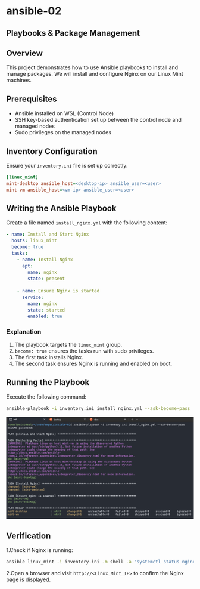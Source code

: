 # ansible-02

## Playbooks & Package Management

## Overview

This project demonstrates how to use Ansible playbooks to install and manage packages. We will install and configure Nginx on our Linux Mint machines.

## Prerequisites

- Ansible installed on WSL (Control Node)
- SSH key-based authentication set up between the control node and managed nodes
- Sudo privileges on the managed nodes

## Inventory Configuration

Ensure your `inventory.ini` file is set up correctly:

```ini
[linux_mint]
mint-desktop ansible_host=<desktop-ip> ansible_user=<user>
mint-vm ansible_host=<vm-ip> ansible_user=<user>
```

## Writing the Ansible Playbook

Create a file named `install_nginx.yml` with the following content:

```yaml
- name: Install and Start Nginx
  hosts: linux_mint
  become: true
  tasks:
    - name: Install Nginx
      apt:
        name: nginx
        state: present

    - name: Ensure Nginx is started
      service:
        name: nginx
        state: started
        enabled: true
```

### Explanation

1. The playbook targets the `linux_mint` group.
2. `become: true` ensures the tasks run with sudo privileges.
3. The first task installs Nginx.
4. The second task ensures Nginx is running and enabled on boot.

## Running the Playbook

Execute the following command:

```bash
ansible-playbook -i inventory.ini install_nginx.yml --ask-become-pass
```

![ansible playbook](ss/01.png "ansible playbook")

## Verification

1.Check if Nginx is running:

```bash
ansible linux_mint -i inventory.ini -m shell -a "systemctl status nginx"
```

2.Open a browser and visit `http://<Linux_Mint_IP>` to confirm the Nginx page is displayed.
